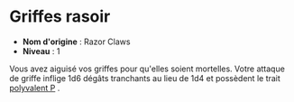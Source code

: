# Griffes rasoir

 * **Nom d'origine** : Razor Claws
 * **Niveau** : 1


<p><span id="ctl00_MainContent_DetailedOutput">Vous avez aiguisé vos griffes pour qu'elles soient mortelles. Votre attaque de griffe inflige 1d6 dégâts tranchants au lieu de 1d4 et possèdent le trait <a href="https://2e.aonprd.com/Traits.aspx?ID=200">polyvalent P</a> .&nbsp;</span></p>